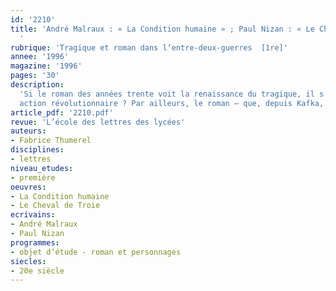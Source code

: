 ```yaml
---
id: '2210'
title: 'André Malraux : « La Condition humaine » ; Paul Nizan : « Le Cheval de Troie »
  '
rubrique: 'Tragique et roman dans l’entre-deux-guerres  [1re]'
annee: '1996'
magazine: '1996'
pages: '30'
description: 
  'Si le roman des années trente voit la renaissance du tragique, il s’agit bel et bien d’une nouvelle forme, qui peut être qualifiée d’historique – laquelle s’accompagne d’un motif qui a traversé la littérature du XIXe siècle, celui de la Révolution. Seulement, ce retour de la Révolution sur la scène romanesque n’est pas sans soulever de lourdes interrogations : si épopée moderne il y a, quelles en sont les caractéristiques ? Témoigne-t-elle du même messianisme marxiste que le siècle précédent ? Quelles sont les utopies et les apories de cette
  action révolutionnaire ? Par ailleurs, le roman – que, depuis Kafka, l’on considère comme une allégorie métaphysique sur la condition humaine – se nourrit de réflexions philosophiques. C’est ainsi que « La Condition humaine » (1933) et « Le Cheval de Troie » (1935) sont répertoriés comme « romans à idées ». Quelle est l’originalité littéraire de leurs auteurs, souvent qualifiés d’abstraits ? Comment incarner des idées – et, en particulier, comment exprimer l’angoisse qui resurgit en ces années noires, comment la faire naître chez le lecteur ?'
article_pdf: '2210.pdf'
revue: 'L’école des lettres des lycées'
auteurs:
- Fabrice Thumerel
disciplines:
- lettres
niveau_etudes:
- première
oeuvres:
- La Condition humaine
- Le Cheval de Troie
ecrivains:
- André Malraux
- Paul Nizan
programmes:
- objet d’étude - roman et personnages
siecles:
- 20e siècle
---
```

